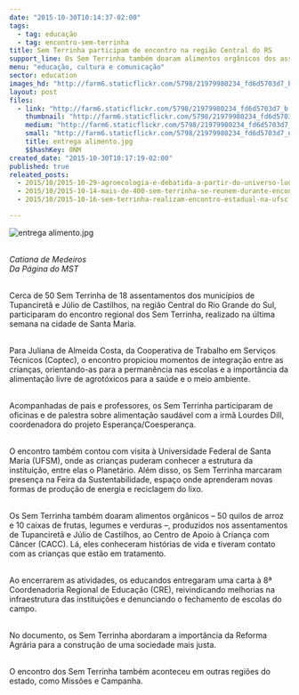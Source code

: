 ```yaml
---
date: "2015-10-30T10:14:37-02:00"
tags:
  - tag: educação
  - tag: encontro-sem-terrinha
title: Sem Terrinha participam de encontro na região Central do RS
support_line: Os Sem Terrinha também doaram alimentos orgânicos dos assentamentos ao Centro de Apoio à Criança com Câncer.
menu: "educação, cultura e comunicação"
sector: education
images_hd: "http://farm6.staticflickr.com/5798/21979980234_fd6d5703d7_b.jpg"
layout: post
files:
  - link: "http://farm6.staticflickr.com/5798/21979980234_fd6d5703d7_b.jpg"
    thumbnail: "http://farm6.staticflickr.com/5798/21979980234_fd6d5703d7_t.jpg"
    medium: "http://farm6.staticflickr.com/5798/21979980234_fd6d5703d7_z.jpg"
    small: "http://farm6.staticflickr.com/5798/21979980234_fd6d5703d7_n.jpg"
    title: entrega alimento.jpg
    $$hashKey: 0NM
created_date: "2015-10-30T10:17:19-02:00"
published: true
releated_posts:
  - 2015/10/2015-10-29-agroecologia-e-debatida-a-partir-do-universo-ludico-dos-sem-terrinha.md
  - 2015/10/2015-10-14-mais-de-400-sem-terrinha-se-reunem-durante-encontro-no-ceara.md
  - 2015/10/2015-10-16-sem-terrinha-realizam-encontro-estadual-na-ufsc.md

---
```

<p><img alt="entrega alimento.jpg" src="http://farm6.staticflickr.com/5798/21979980234_fd6d5703d7_b.jpg" /></p>

<p><br />
<em>Catiana de Medeiros<br />
Da P&aacute;gina do MST</em></p>

<p><br />
Cerca de 50 Sem Terrinha de 18 assentamentos dos munic&iacute;pios de Tupanciret&atilde; e J&uacute;lio de Castilhos, na regi&atilde;o Central do Rio Grande do Sul, participaram do encontro regional dos Sem Terrinha, realizado na &uacute;ltima semana na cidade de Santa Maria.</p>

<p><br />
Para Juliana de Almeida Costa, da Cooperativa de Trabalho em Servi&ccedil;os T&eacute;cnicos (Coptec), o encontro propiciou momentos de integra&ccedil;&atilde;o entre as crian&ccedil;as, orientando-as para a perman&ecirc;ncia nas escolas e a import&acirc;ncia da alimenta&ccedil;&atilde;o livre de agrot&oacute;xicos para a sa&uacute;de e o meio ambiente.</p>

<p><br />
Acompanhadas de pais e professores, os Sem Terrinha participaram de oficinas e de palestra sobre alimenta&ccedil;&atilde;o saud&aacute;vel com a irm&atilde; Lourdes Dill, coordenadora do projeto Esperan&ccedil;a/Coesperan&ccedil;a.</p>

<p><br />
O encontro tamb&eacute;m contou com visita &agrave; Universidade Federal de Santa Maria (UFSM), onde as crian&ccedil;as puderam conhecer a estrutura da institui&ccedil;&atilde;o, entre elas o Planet&aacute;rio. Al&eacute;m disso, os Sem Terrinha marcaram presen&ccedil;a na Feira da Sustentabilidade, espa&ccedil;o onde aprenderam novas formas de produ&ccedil;&atilde;o de energia e reciclagem do lixo.</p>

<p><br />
Os Sem Terrinha tamb&eacute;m doaram alimentos org&acirc;nicos &ndash; 50 quilos de arroz e 10 caixas de frutas, legumes e verduras &ndash;, produzidos nos assentamentos de Tupanciret&atilde; e J&uacute;lio de Castilhos, ao Centro de Apoio &agrave; Crian&ccedil;a com C&acirc;ncer (CACC). L&aacute;, eles conheceram hist&oacute;rias de vida e tiveram contato com as crian&ccedil;as que est&atilde;o em tratamento.</p>

<p><br />
Ao encerrarem as atividades, os educandos entregaram uma carta &agrave; 8&ordf; Coordenadoria Regional de Educa&ccedil;&atilde;o (CRE), reivindicando melhorias na infraestrutura das institui&ccedil;&otilde;es e denunciando o fechamento de escolas do campo.&nbsp;</p>

<p><br />
No documento, os Sem Terrinha abordaram a import&acirc;ncia da Reforma Agr&aacute;ria para a constru&ccedil;&atilde;o de uma sociedade mais justa.</p>

<p><br />
O encontro dos Sem Terrinha tamb&eacute;m aconteceu em outras regi&otilde;es do estado, como Miss&otilde;es e Campanha.</p>
